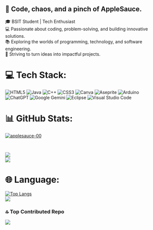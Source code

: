 ## 🍎 Code, chaos, and a pinch of AppleSauce. <br>
🎓 BSIT Student | Tech Enthusiast <br>
💻 Passionate about coding, problem-solving, and building innovative solutions. <br>
📚 Exploring the worlds of programming, technology, and software engineering. <br>
🌟 Striving to turn ideas into impactful projects. <br>
# 💻 Tech Stack:
![HTML5](https://img.shields.io/badge/html5-%23E34F26.svg?style=for-the-badge&logo=html5&logoColor=white) ![Java](https://img.shields.io/badge/java-%23ED8B00.svg?style=for-the-badge&logo=openjdk&logoColor=white) ![C++](https://img.shields.io/badge/c++-%2300599C.svg?style=for-the-badge&logo=c%2B%2B&logoColor=white) ![CSS3](https://img.shields.io/badge/css3-%231572B6.svg?style=for-the-badge&logo=css3&logoColor=white) ![Canva](https://img.shields.io/badge/Canva-%2300C4CC.svg?style=for-the-badge&logo=Canva&logoColor=white) ![Aseprite](https://img.shields.io/badge/Aseprite-FFFFFF?style=for-the-badge&logo=Aseprite&logoColor=#7D929E) ![Arduino](https://img.shields.io/badge/-Arduino-00979D?style=for-the-badge&logo=Arduino&logoColor=white) ![ChatGPT](https://img.shields.io/badge/chatGPT-74aa9c?style=for-the-badge&logo=openai&logoColor=white) ![Google Gemini](https://img.shields.io/badge/google%20gemini-8E75B2?style=for-the-badge&logo=google%20gemini&logoColor=white) ![Eclipse](https://img.shields.io/badge/Eclipse-FE7A16.svg?style=for-the-badge&logo=Eclipse&logoColor=white) ![Visual Studio Code](https://img.shields.io/badge/Visual%20Studio%20Code-0078d7.svg?style=for-the-badge&logo=visual-studio-code&logoColor=white)



# 📊 GitHub Stats:
<p align="left"> <a href="https://github.com/ryo-ma/github-profile-trophy"><img src="https://github-profile-trophy.vercel.app/?username=applesauce-00&theme=tokyonight" alt="applesauce-00" /></a> </p> <br>

![](https://github-readme-streak-stats.herokuapp.com/?user=applesauce-00&theme=tokyonight&hide_border=false)<br/>
![](https://github-readme-stats.vercel.app/api?username=applesauce-00&show_icons=true&theme=tokyonight) <br/>
# 🌐 Language:
[![Top Langs](https://github-readme-stats.vercel.app/api/top-langs/?username=applesauce-00&layout=donut&theme=tokyonight)](https://github.com/anuraghazra/github-readme-stats) <br>
![](https://quotes-github-readme.vercel.app/api?type=horizontal&theme=tokyonight) <br>



### 🔝 Top Contributed Repo
![](https://github-contributor-stats.vercel.app/api?username=applesauce-00&limit=5&theme=tokyonight&combine_all_yearly_contributions=true)




<!-- Proudly created with GPRM ( https://gprm.itsvg.in ) -->


<!--
**applesauce-00/applesauce-00** is a ✨ _special_ ✨ repository because its `README.md` (this file) appears on your GitHub profile.

Here are some ideas to get you started:

- 🔭 I’m currently working on ...
- 🌱 I’m currently learning ...
- 👯 I’m looking to collaborate on ...
- 🤔 I’m looking for help with ...
- 💬 Ask me about ...
- 📫 How to reach me: ...
- 😄 Pronouns: ...
- ⚡ Fun fact: ...
-->
